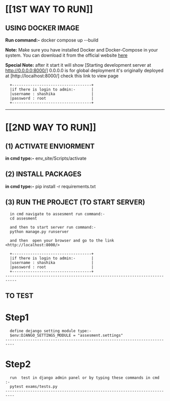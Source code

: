 
# ____________[[1ST WAY TO RUN]]____________

## USING DOCKER IMAGE

   **Run command:-**
    docker compose up --build

   **Note:**
    Make sure you have installed Docker and Docker-Compose in your system. You can download it from the official website [here](https://www.docker.com/get-start)

   **Special Note:**
    after it start it will show [Starting development server at http://0.0.0.0:8000/] 0.0.0.0 is for global deployment it's originally deployed at [http://localhost:8000/] check this link to view page

      +-----------------------------------+
      |if there is login to admin:-       |
      |username : shashika                |
      |password : root                    |
      +-----------------------------------+
-------------------------------------------------------------------------------------------------------------------

# ____________[[2ND WAY TO RUN]]____________

## (1)  ACTIVATE ENVIORMENT

   **in cmd type:-**
    env_site/Scripts/activate

## (2)  INSTALL PACKAGES

   **in cmd type:-**
    pip install -r  requirements.txt

## (3) RUN THE PROJECT (TO START SERVER)

      in cmd navigate to assesment run command:-
      cd assesment

      and then to start server run command:-
      python manage.py runserver

      and then  open your browser and go to the link <http://localhost:8000/>

      +-----------------------------------+
      |if there is login to admin:-       |
      |username : shashika                |
      |password : root                    |
      +-----------------------------------+
    ---------------------------------------------------------------------------

## TO TEST

# Step1

      define dejango setting module type:-
      $env:DJANGO_SETTINGS_MODULE = "assesment.settings"
    --------------------------------------------------------------------------

# Step2

      run  test in django admin panel or by typing these commands in cmd :-
      pytest exams/tests.py
    --------------------------------------------------------------------------  
